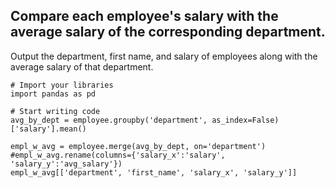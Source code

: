 ## Compare each employee's salary with the average salary of the corresponding department.
Output the department, first name, and salary of employees along with the average salary of that department.

```
# Import your libraries
import pandas as pd

# Start writing code
avg_by_dept = employee.groupby('department', as_index=False)['salary'].mean()

empl_w_avg = employee.merge(avg_by_dept, on='department')
#empl_w_avg.rename(columns={'salary_x':'salary', 'salary_y':'avg_salary'})
empl_w_avg[['department', 'first_name', 'salary_x', 'salary_y']]
```
